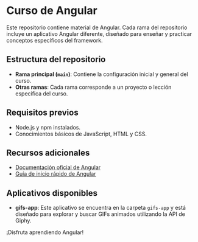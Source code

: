 # Curso de Angular

Este repositorio contiene material de Angular. Cada rama del repositorio incluye un aplicativo Angular diferente, diseñado para enseñar y practicar conceptos específicos del framework.

## Estructura del repositorio

- **Rama principal (`main`)**: Contiene la configuración inicial y general del curso.
- **Otras ramas**: Cada rama corresponde a un proyecto o lección específica del curso.

## Requisitos previos

- Node.js y npm instalados.
- Conocimientos básicos de JavaScript, HTML y CSS.

## Recursos adicionales

- [Documentación oficial de Angular](https://angular.io/docs)
- [Guía de inicio rápido de Angular](https://angular.io/start)

## Aplicativos disponibles

- **gifs-app**: Este aplicativo se encuentra en la carpeta `gifs-app` y está diseñado para explorar y buscar GIFs animados utilizando la API de Giphy.

¡Disfruta aprendiendo Angular!
